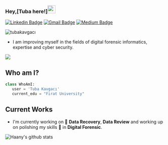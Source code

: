 
### Hey,[Tuba here!]<img src="https://media.giphy.com/media/hvRJCLFzcasrR4ia7z/giphy.gif" width="25px">


[![Linkedin Badge](https://img.shields.io/badge/-TubaKavgacı-blue?style=flat-square&logo=Linkedin&logoColor=white&link=https://www.linkedin.com/in/tubakavgaci)](https://www.linkedin.com/in/tubakavgaci) [![Gmail Badge](https://img.shields.io/badge/-tbkvgc7.2@gmail.com-c14438?style=flat-square&logo=Gmail&logoColor=white&link=mailto:tubakavgaci47@gmail.com)](mailto:tbkvgc7.2@gmail.com)  [![Medium Badge](https://img.shields.io/badge/-TubaKavgacı-black?style=flat-square&logo=Medium&logoColor=white&link=https://medium.com/@tbkvgc7.2)](https://medium.com/@tbkvgc7.2)
<p align="left"> <img src="https://komarev.com/ghpvc/?username=tubakvgc" alt="tubakavgacı" /> </p>


* I am improving myself in the fields of digital forensic informatics, expertise and cyber security.


<img src = "https://github-readme-stats.vercel.app/api/top-langs/?username=tubakvgc&layout=compact">

 ## Who am I?
 ```python
 class WhoAmI:
	user = 'Tuba Kavgacı'
	current_edu = "Firat University"
```
 
## Current Works
 * I'm currently working on 🔭  **Data Recovery**,  **Data Review** and working up on polishing my skills 🌱 in **Digital Forensic**.
 
![Haany's github stats](https://github-readme-stats.vercel.app/api?username=tubakvgc&show_icons=true&hide=[%22issues%22])
 
 
